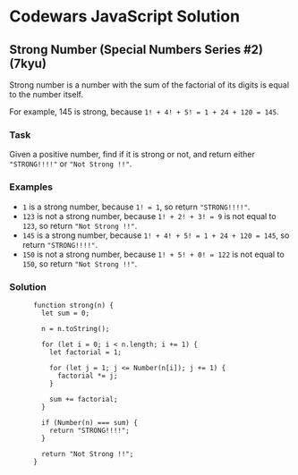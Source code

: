 # Codewars JavaScript Solution

## Strong Number (Special Numbers Series #2) (7kyu)

Strong number is a number with the sum of the factorial of its digits is equal to the number itself.

For example, 145 is strong, because `1! + 4! + 5! = 1 + 24 + 120 = 145`.

### Task

Given a positive number, find if it is strong or not, and return either `"STRONG!!!!"` or `"Not Strong !!"`.

### Examples

- `1` is a strong number, because `1! = 1`, so return `"STRONG!!!!"`.
- `123` is not a strong number, because `1! + 2! + 3! = 9` is not equal to `123`, so return `"Not Strong !!"`.
- `145` is a strong number, because `1! + 4! + 5! = 1 + 24 + 120 = 145`, so return `"STRONG!!!!"`.
- `150` is not a strong number, because `1! + 5! + 0! = 122` is not equal to `150`, so return `"Not Strong !!"`.

### Solution

```
      function strong(n) {
        let sum = 0;

        n = n.toString();

        for (let i = 0; i < n.length; i += 1) {
          let factorial = 1;

          for (let j = 1; j <= Number(n[i]); j += 1) {
            factorial *= j;
          }

          sum += factorial;
        }

        if (Number(n) === sum) {
          return "STRONG!!!!";
        }

        return "Not Strong !!";
      }
```
